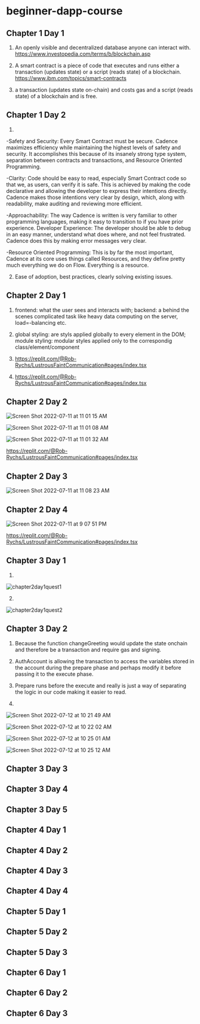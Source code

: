 # beginner-dapp-course

## Chapter 1 Day 1

1. An openly visible and decentralized database anyone can interact with. https://www.investopedia.com/terms/b/blockchain.asp

2. A smart contract is a piece of code that executes and runs either a transaction (updates state) or a script (reads state) of a blockchain.
https://www.ibm.com/topics/smart-contracts

3. a transaction (updates state on-chain) and costs gas and a script (reads state) of a blockchain and is free.

## Chapter 1 Day 2

1. 
-Safety and Security: Every Smart Contract must be secure. Cadence maximizes efficiency while maintaining the highest levels of safety and security. It accomplishes this because of its insanely strong type system, separation between contracts and transactions, and Resource Oriented Programming.

-Clarity: Code should be easy to read, especially Smart Contract code so that we, as users, can verify it is safe. This is achieved by making the code declarative and allowing the developer to express their intentions directly. Cadence makes those intentions very clear by design, which, along with readability, make auditing and reviewing more efficient.

-Approachability: The way Cadence is written is very familiar to other programming languages, making it easy to transition to if you have prior experience.
Developer Experience: The developer should be able to debug in an easy manner, understand what does where, and not feel frustrated. Cadence does this by making error messages very clear.

-Resource Oriented Programming: This is by far the most important, Cadence at its core uses things called Resources, and they define pretty much everything we do on Flow. Everything is a resource.

2. Ease of adoption, best practices, clearly solving existing issues.

## Chapter 2 Day 1

1. frontend: what the user sees and interacts with; backend: a behind the scenes complicated task like heavy data computing on the server, load=-balancing etc.


2. global styling: are styls applied globally to every element in the DOM; module styling: modular styles applied only to the correspondig class/element/component

3. https://replit.com/@Rob-Rychs/LustrousFaintCommunication#pages/index.tsx


4. https://replit.com/@Rob-Rychs/LustrousFaintCommunication#pages/index.tsx


## Chapter 2 Day 2

![Screen Shot 2022-07-11 at 11 01 15 AM](https://user-images.githubusercontent.com/16437897/178405481-cca47b8d-5984-4161-9889-1ef2deecf049.png)

![Screen Shot 2022-07-11 at 11 01 08 AM](https://user-images.githubusercontent.com/16437897/178405522-cc5eed5e-1728-47e1-bc45-9558f32e57bb.png)

![Screen Shot 2022-07-11 at 11 01 32 AM](https://user-images.githubusercontent.com/16437897/178405897-4e0331b7-0fa1-40bb-9841-40faef6bca2c.png)

https://replit.com/@Rob-Rychs/LustrousFaintCommunication#pages/index.tsx

## Chapter 2 Day 3

![Screen Shot 2022-07-11 at 11 08 23 AM](https://user-images.githubusercontent.com/16437897/178406165-f6521c74-9b81-466d-8e15-7dd810105be9.png)

## Chapter 2 Day 4

![Screen Shot 2022-07-11 at 9 07 51 PM](https://user-images.githubusercontent.com/16437897/178406968-1bd18f24-db86-4aa9-b8ff-b8b347cfa84b.png)

https://replit.com/@Rob-Rychs/LustrousFaintCommunication#pages/index.tsx

## Chapter 3 Day 1

1.
![chapter2day1quest1](https://user-images.githubusercontent.com/16437897/178188491-0007c41a-1eca-4022-a30d-9e72a806b39f.png)

2.
![chapter2day1quest2](https://user-images.githubusercontent.com/16437897/178188555-41fe148b-e8f5-4f14-bb1d-b2224a588b1b.png)

## Chapter 3 Day 2

1. Because the function changeGreeting would update the state onchain and therefore be a transaction and require gas and signing.

2. AuthAccount is allowing the transaction to access the variables stored in the account during the prepare phase and perhaps modify it before passing it to the execute phase.

3. Prepare runs before the execute and really is just a way of separating the logic in our code making it easier to read.

4.

![Screen Shot 2022-07-12 at 10 21 49 AM](https://user-images.githubusercontent.com/16437897/178560891-094c355b-3dae-430e-806f-eddc22ea3eb3.png)

![Screen Shot 2022-07-12 at 10 22 02 AM](https://user-images.githubusercontent.com/16437897/178560858-a1885c78-cf7c-45ac-b278-3db3e5c4d75e.png)

![Screen Shot 2022-07-12 at 10 25 01 AM](https://user-images.githubusercontent.com/16437897/178560609-11b3eaab-aed2-440c-a46a-ee882088b37b.png)

![Screen Shot 2022-07-12 at 10 25 12 AM](https://user-images.githubusercontent.com/16437897/178560815-cefa9844-2b63-4f8a-93a8-8d37d9a972ac.png)

## Chapter 3 Day 3

## Chapter 3 Day 4

## Chapter 3 Day 5

## Chapter 4 Day 1

## Chapter 4 Day 2

## Chapter 4 Day 3

## Chapter 4 Day 4

## Chapter 5 Day 1

## Chapter 5 Day 2

## Chapter 5 Day 3

## Chapter 6 Day 1

## Chapter 6 Day 2

## Chapter 6 Day 3
